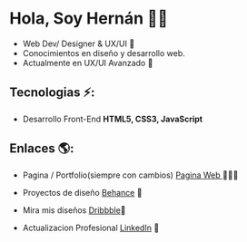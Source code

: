 
# Hola, Soy Hernán 👋🏼

  - Web Dev/ Designer & UX/UI 🚀 
  - Conocimientos en diseño y desarrollo web.
  - Actualmente en UX/UI Avanzado :art:

## Tecnologias ⚡: 
- Desarrollo Front-End **HTML5, CSS3, JavaScript**
 
## Enlaces 🌎:
- Pagina / Portfolio(siempre con cambios) <a href="https://iamhernanflores.netlify.app/"> Pagina Web </a> 👨🏻‍💻
- Proyectos de diseño <a href="https://www.behance.net/IamHernanFlores"> Behance</a> 🎨
- Mira mis diseños <a href="https://dribbble.com/IamHernanFlores"> Dribbble</a>🌌

- Actualizacion Profesional <a href="https://www.linkedin.com/in/hern%C3%A1nfloresdesigner/">LinkedIn</a> 💼
































